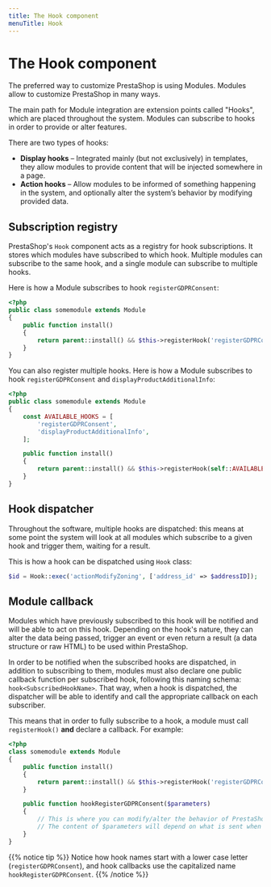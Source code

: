 ```yaml
---
title: The Hook component
menuTitle: Hook
---
```


# The Hook component


The preferred way to customize PrestaShop is using Modules. Modules allow to customize PrestaShop in many ways.

The main path for Module integration are extension points called "Hooks", which are placed throughout the system. Modules can subscribe to hooks in order to provide or alter features.

There are two types of hooks:

- **Display hooks** – Integrated mainly (but not exclusively) in templates, they allow modules to provide content that will be injected somewhere in a page.
- **Action hooks** – Allow modules to be informed of something happening in the system, and optionally alter the system’s behavior by modifying provided data.

## Subscription registry

PrestaShop's `Hook` component acts as a registry for hook subscriptions. It stores which modules have subscribed to which hook. Multiple modules can subscribe to the same hook, and a single module can subscribe to multiple hooks.

Here is how a Module subscribes to hook `registerGDPRConsent`:

```php
<?php
public class somemodule extends Module
{
    public function install()
    {
        return parent::install() && $this->registerHook('registerGDPRConsent');
    }
}
```
You can also register multiple hooks. Here is how a Module subscribes to hook `registerGDPRConsent` and `displayProductAdditionalInfo`:


```php
<?php
public class somemodule extends Module
{
    const AVAILABLE_HOOKS = [
        'registerGDPRConsent',
        'displayProductAdditionalInfo',
    ]; 

    public function install()
    {
        return parent::install() && $this->registerHook(self::AVAILABLE_HOOKS);
    }
}
```


## Hook dispatcher

Throughout the software, multiple hooks are dispatched: this means at some point the system will look at all modules which subscribe to a given hook and trigger them, waiting for a result.

 This is how a hook can be dispatched using `Hook` class:

```php
$id = Hook::exec('actionModifyZoning', ['address_id' => $addressID]);
```

## Module callback

Modules which have previously subscribed to this hook will be notified and will be able to act on this hook. Depending on the hook's nature, they can alter the data being passed, trigger an event or even return a result (a data structure or raw HTML) to be used within PrestaShop.

In order to be notified when the subscribed hooks are dispatched, in addition to subscribing to them, modules must also declare one public callback function per subscribed hook, following this naming schema: `hook<SubscribedHookName>`. That way, when a hook is dispatched, the dispatcher will be able to identify and call the appropriate callback on each subscriber.

This means that in order to fully subscribe to a hook, a module must call `registerHook()` **and** declare a callback. For example:

```php
<?php
class somemodule extends Module
{
    public function install()
    {
        return parent::install() && $this->registerHook('registerGDPRConsent');
    }

    public function hookRegisterGDPRConsent($parameters)
    {
    	// This is where you can modify/alter the behavior of PrestaShop.
    	// The content of $parameters will depend on what is sent when the hook is dispatched.
    }
}
```

{{% notice tip %}}
Notice how hook names start with a lower case letter (`registerGDPRConsent`), and hook callbacks use the capitalized name `hookRegisterGDPRConsent`.
{{% /notice %}}
